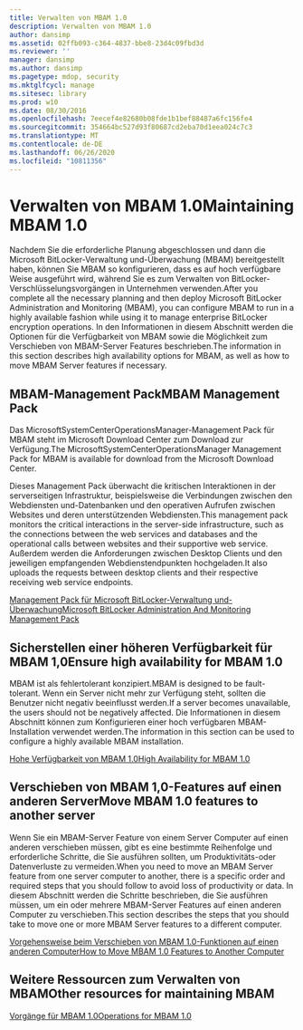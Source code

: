 ```yaml
---
title: Verwalten von MBAM 1.0
description: Verwalten von MBAM 1.0
author: dansimp
ms.assetid: 02ffb093-c364-4837-bbe8-23d4c09fbd3d
ms.reviewer: ''
manager: dansimp
ms.author: dansimp
ms.pagetype: mdop, security
ms.mktglfcycl: manage
ms.sitesec: library
ms.prod: w10
ms.date: 08/30/2016
ms.openlocfilehash: 7eecef4e82680b08fde1b1bef88487a6fc156fe4
ms.sourcegitcommit: 354664bc527d93f80687cd2eba70d1eea024c7c3
ms.translationtype: MT
ms.contentlocale: de-DE
ms.lasthandoff: 06/26/2020
ms.locfileid: "10811356"
---
```

# <span data-ttu-id="00b3b-103">Verwalten von MBAM 1.0</span><span class="sxs-lookup"><span data-stu-id="00b3b-103">Maintaining MBAM 1.0</span></span>


<span data-ttu-id="00b3b-104">Nachdem Sie die erforderliche Planung abgeschlossen und dann die Microsoft BitLocker-Verwaltung und-Überwachung (MBAM) bereitgestellt haben, können Sie MBAM so konfigurieren, dass es auf hoch verfügbare Weise ausgeführt wird, während Sie es zum Verwalten von BitLocker-Verschlüsselungsvorgängen in Unternehmen verwenden.</span><span class="sxs-lookup"><span data-stu-id="00b3b-104">After you complete all the necessary planning and then deploy Microsoft BitLocker Administration and Monitoring (MBAM), you can configure MBAM to run in a highly available fashion while using it to manage enterprise BitLocker encryption operations.</span></span> <span data-ttu-id="00b3b-105">In den Informationen in diesem Abschnitt werden die Optionen für die Verfügbarkeit von MBAM sowie die Möglichkeit zum Verschieben von MBAM-Server Features beschrieben.</span><span class="sxs-lookup"><span data-stu-id="00b3b-105">The information in this section describes high availability options for MBAM, as well as how to move MBAM Server features if necessary.</span></span>

## <span data-ttu-id="00b3b-106">MBAM-Management Pack</span><span class="sxs-lookup"><span data-stu-id="00b3b-106">MBAM Management Pack</span></span>


<span data-ttu-id="00b3b-107">Das MicrosoftSystemCenterOperationsManager-Management Pack für MBAM steht im Microsoft Download Center zum Download zur Verfügung.</span><span class="sxs-lookup"><span data-stu-id="00b3b-107">The MicrosoftSystemCenterOperationsManager Management Pack for MBAM is available for download from the Microsoft Download Center.</span></span>

<span data-ttu-id="00b3b-108">Dieses Management Pack überwacht die kritischen Interaktionen in der serverseitigen Infrastruktur, beispielsweise die Verbindungen zwischen den Webdiensten und-Datenbanken und den operativen Aufrufen zwischen Websites und deren unterstützenden Webdiensten.</span><span class="sxs-lookup"><span data-stu-id="00b3b-108">This management pack monitors the critical interactions in the server-side infrastructure, such as the connections between the web services and databases and the operational calls between websites and their supportive web service.</span></span> <span data-ttu-id="00b3b-109">Außerdem werden die Anforderungen zwischen Desktop Clients und den jeweiligen empfangenden Webdienstendpunkten hochgeladen.</span><span class="sxs-lookup"><span data-stu-id="00b3b-109">It also uploads the requests between desktop clients and their respective receiving web service endpoints.</span></span>

[<span data-ttu-id="00b3b-110">Management Pack für Microsoft BitLocker-Verwaltung und-Überwachung</span><span class="sxs-lookup"><span data-stu-id="00b3b-110">Microsoft BitLocker Administration And Monitoring Management Pack</span></span>](https://go.microsoft.com/fwlink/p/?LinkId=258390)

## <span data-ttu-id="00b3b-111">Sicherstellen einer höheren Verfügbarkeit für MBAM 1,0</span><span class="sxs-lookup"><span data-stu-id="00b3b-111">Ensure high availability for MBAM 1.0</span></span>


<span data-ttu-id="00b3b-112">MBAM ist als fehlertolerant konzipiert.</span><span class="sxs-lookup"><span data-stu-id="00b3b-112">MBAM is designed to be fault-tolerant.</span></span> <span data-ttu-id="00b3b-113">Wenn ein Server nicht mehr zur Verfügung steht, sollten die Benutzer nicht negativ beeinflusst werden.</span><span class="sxs-lookup"><span data-stu-id="00b3b-113">If a server becomes unavailable, the users should not be negatively affected.</span></span> <span data-ttu-id="00b3b-114">Die Informationen in diesem Abschnitt können zum Konfigurieren einer hoch verfügbaren MBAM-Installation verwendet werden.</span><span class="sxs-lookup"><span data-stu-id="00b3b-114">The information in this section can be used to configure a highly available MBAM installation.</span></span>

[<span data-ttu-id="00b3b-115">Hohe Verfügbarkeit von MBAM 1.0</span><span class="sxs-lookup"><span data-stu-id="00b3b-115">High Availability for MBAM 1.0</span></span>](high-availability-for-mbam-10.md)

## <span data-ttu-id="00b3b-116">Verschieben von MBAM 1,0-Features auf einen anderen Server</span><span class="sxs-lookup"><span data-stu-id="00b3b-116">Move MBAM 1.0 features to another server</span></span>


<span data-ttu-id="00b3b-117">Wenn Sie ein MBAM-Server Feature von einem Server Computer auf einen anderen verschieben müssen, gibt es eine bestimmte Reihenfolge und erforderliche Schritte, die Sie ausführen sollten, um Produktivitäts-oder Datenverluste zu vermeiden.</span><span class="sxs-lookup"><span data-stu-id="00b3b-117">When you need to move an MBAM Server feature from one server computer to another, there is a specific order and required steps that you should follow to avoid loss of productivity or data.</span></span> <span data-ttu-id="00b3b-118">In diesem Abschnitt werden die Schritte beschrieben, die Sie ausführen müssen, um ein oder mehrere MBAM-Server Features auf einen anderen Computer zu verschieben.</span><span class="sxs-lookup"><span data-stu-id="00b3b-118">This section describes the steps that you should take to move one or more MBAM Server features to a different computer.</span></span>

[<span data-ttu-id="00b3b-119">Vorgehensweise beim Verschieben von MBAM 1.0-Funktionen auf einen anderen Computer</span><span class="sxs-lookup"><span data-stu-id="00b3b-119">How to Move MBAM 1.0 Features to Another Computer</span></span>](how-to-move-mbam-10-features-to-another-computer.md)

## <span data-ttu-id="00b3b-120">Weitere Ressourcen zum Verwalten von MBAM</span><span class="sxs-lookup"><span data-stu-id="00b3b-120">Other resources for maintaining MBAM</span></span>


[<span data-ttu-id="00b3b-121">Vorgänge für MBAM 1.0</span><span class="sxs-lookup"><span data-stu-id="00b3b-121">Operations for MBAM 1.0</span></span>](operations-for-mbam-10.md)

 

 





